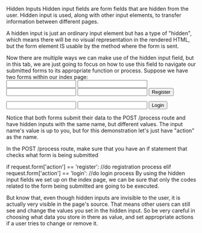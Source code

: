 Hidden Inputs
Hidden input fields are form fields that are hidden from the user. Hidden input is used, along with other input elements, to transfer information between different pages.

A hidden input is just an ordinary input element but has a type of "hidden", which means there will be no visual representation in the rendered HTML, but the form element IS usable by the method where the form is sent.

<input type="hidden" name="action" value="register">
Now there are multiple ways we can make use of the hidden input field, but in this tab, we are just going to focus on how to use this field to navigate our submitted forms to its appropriate function or process. Suppose we have two forms within our index page:

<form method="post" action="/process">
    <input type="hidden" name="action" value="register">
    <input type="text" name="first_name">
    <input type="text" name="last_name">
    <input type="text" name="email">
    <input type="password" name="password">
    <input type="submit" value="Register">
</form>
<form method="post" action="/process">
    <input type="hidden" name="action" value="login">
    <input type="text" name="email">
    <input type="password" name="password">
    <input type="submit" value="Login">
</form>
Notice that both forms submit their data to the POST /process route and have hidden inputs with the same name, but different values. The input  name's value is up to you, but for this demonstration let's just have "action" as the name. 

In the POST /process route, make sure that you have an if statement that checks what form is being submitted

if request.form['action'] == 'register':
  //do registration process
elif request.form['action'] == 'login':
  //do login process
By using the hidden input fields we set up on the index page, we can be sure that only the codes related to the form being submitted are going to be executed.

But know that, even though hidden inputs are invisible to the user, it is actually very visible in the page's source. That means other users can still see and change the values you set in the hidden input. So be very careful in choosing what data you store in there as value, and set appropriate actions if a user tries to change or remove it.